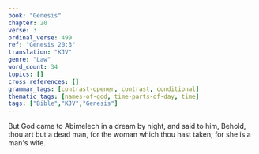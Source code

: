 ```yaml
---
book: "Genesis"
chapter: 20
verse: 3
ordinal_verse: 499
ref: "Genesis 20:3"
translation: "KJV"
genre: "Law"
word_count: 34
topics: []
cross_references: []
grammar_tags: [contrast-opener, contrast, conditional]
thematic_tags: [names-of-god, time-parts-of-day, time]
tags: ["Bible","KJV","Genesis"]
---
```

But God came to Abimelech in a dream by night, and said to him, Behold, thou art but a dead man, for the woman which thou hast taken; for she is a man's wife.
